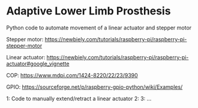 # Adaptive Lower Limb Prosthesis
Python code to automate movement of a linear actuator and stepper motor

Stepper motor: https://newbiely.com/tutorials/raspberry-pi/raspberry-pi-stepper-motor

Linear actuator: https://newbiely.com/tutorials/raspberry-pi/raspberry-pi-actuator#google_vignette

COP: https://www.mdpi.com/1424-8220/22/23/9390

GPIO: https://sourceforge.net/p/raspberry-gpio-python/wiki/Examples/

1: Code to manually extend/retract a linear actuator
2:
3:
...